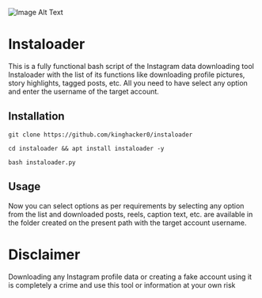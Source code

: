 ![Image Alt Text](https://blogger.googleusercontent.com/img/b/R29vZ2xl/AVvXsEhS5WBpXMAQvD5Gm5UQVgzpimdyuYMjto0t3hpmQUUvr8FNIfV_0PvMdP3TOyjj51ZFRlPmiP5xGbJmxkU1WfcNUrSGumuXAuEX8U47K_ZvUWVKPloXJ3Se3V0GHpkYolfxB6csO7kTJHBy_GNj5mCAkJtyMMlGP0FrBrBKVi3PRi1e4H0vE1honCuiaXI/s16000/Instaloader-kali-linux-hackersking.png)

# Instaloader
This is a fully functional bash script of the Instagram data downloading tool Instaloader with the list of its functions like downloading profile pictures, story highlights, tagged posts, etc. All you need to have select any option and enter the username of the target account.

## Installation
```
git clone https://github.com/kinghacker0/instaloader
```
```
cd instaloader && apt install instaloader -y
```
```
bash instaloader.py
```
## Usage

Now you can select options as per requirements by selecting any option from the list and downloaded posts, reels, caption text, etc. are available in the folder created on the present path with the target account username.

# Disclaimer
 Downloading any Instagram profile data or creating a fake account using it is completely a crime and use this tool or information at your own risk
